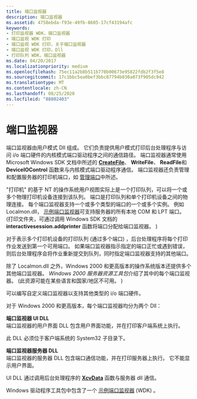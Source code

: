 ```yaml
---
title: 端口监视器
description: 端口监视器
ms.assetid: 4758ebda-f93e-49fb-8605-17cf43194afc
keywords:
- 打印监视器 WDK，端口监视器
- 端口监视 WDK 打印
- 端口监视 WDK 打印，关于端口监视器
- 端口监视 WDK 打印，Dll
- 打印队列 WDK，端口监视器
ms.date: 04/20/2017
ms.localizationpriority: medium
ms.openlocfilehash: 75ec11a2b8b511b770b00673e95822fdb2f3f5e8
ms.sourcegitcommit: 17c1bbc5ea0bef3bbc87794b030a073f905dc942
ms.translationtype: MT
ms.contentlocale: zh-CN
ms.lasthandoff: 08/25/2020
ms.locfileid: "88802403"
---
```

# <a name="port-monitors"></a>端口监视器





端口监视器由用户模式 Dll 组成。 它们负责提供用户模式打印后台处理程序与访问 i/o 端口硬件的内核模式端口驱动程序之间的通信路径。 端口监视器通常使用 Microsoft Windows SDK 文档中所述的 [**CreateFile**](https://docs.microsoft.com/windows/win32/api/fileapi/nf-fileapi-createfilea)、 **WriteFile**、 **ReadFile**和 **DeviceIOControl** 函数来与内核模式端口驱动程序通信。 端口监视器还负责管理和配置服务器的打印机端口，如 [管理端口](managing-a-port.md)中所述。

"打印机" 的基于 NT 的操作系统用户视图实际上是一个打印队列，可以将一个或多个物理打印机设备连接到该队列。 端口是打印队列和单个打印机设备之间的物理连接。 每个端口监视器支持一个或多个类型的端口的一个或多个实例。 例如 Localmon.dll， [示例端口监视器](sample-port-monitor.md)可支持服务器的所有本地 COM 和 LPT 端口。  (打印文件夹，可通过调用 Windows SDK 文档的 **interactivesession.addprinter** 函数将端口分配给端口监视器。 ) 

对于表示多个打印机设备的打印队列 (通过多个端口) ，后台处理程序将每个打印作业发送到第一个可用端口。 如果端口监视器指示指定的端口正忙或遇到错误，则后台处理程序会将作业重新提交到队列，同时指定端口监视器支持的其他端口。

除了 Localmon.dll 之外，Windows 2000 和更高版本的操作系统版本还提供多个其他端口监视器。 *Windows 2000 服务器资源工具包*介绍了其中的每个端口监视器。  (此资源可能在某些语言和国家/地区不可用。 ) 

可以编写自定义端口监视器以支持其他类型的 i/o 端口硬件。

对于 Windows 2000 和更高版本，每个端口监视器均分为两个 Dll：

<a href="" id="port-monitor-ui-dll-"></a>**端口监视器 UI DLL**   
端口监视器的用户界面 DLL 包含用户界面功能，并在打印客户端系统上执行。

此 DLL 必须位于客户端系统的 System32 子目录下。

<a href="" id="port-monitor-server-dll-"></a>**端口监视器服务器 DLL**   
端口监视器的服务器 DLL 包含端口通信功能，并在打印服务器上执行。 它不能显示用户界面。

UI DLL 通过调用后台处理程序的 [**XcvData**](https://docs.microsoft.com/previous-versions/ff564255(v=vs.85)) 函数与服务器 dll 通信。

Windows 驱动程序工具包中包含了一个 [示例端口监视器](sample-port-monitor.md) (WDK) 。

 

 




